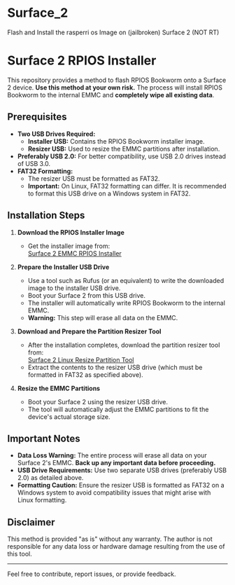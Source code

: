 # Surface_2
Flash and Install the rasperri os Image on (jailbroken) Surface 2 (NOT RT)



# Surface 2 RPIOS Installer

This repository provides a method to flash RPIOS Bookworm onto a Surface 2 device. **Use this method at your own risk.** The process will install RPIOS Bookworm to the internal EMMC and **completely wipe all existing data**.

## Prerequisites

- **Two USB Drives Required:**  
  - **Installer USB:** Contains the RPIOS Bookworm installer image.  
  - **Resizer USB:** Used to resize the EMMC partitions after installation.
- **Preferably USB 2.0:** For better compatibility, use USB 2.0 drives instead of USB 3.0.
- **FAT32 Formatting:**  
  - The resizer USB must be formatted as FAT32.
  - **Important:** On Linux, FAT32 formatting can differ. It is recommended to format this USB drive on a Windows system in FAT32.

## Installation Steps

1. **Download the RPIOS Installer Image**
   - Get the installer image from:  
     [Surface 2 EMMC RPIOS Installer](https://files.open-rt.party/Linux/Distro/rpi-bookworm-bootable-usb-winpe-installer-surface2.img.xz)
   
2. **Prepare the Installer USB Drive**
   - Use a tool such as Rufus (or an equivalent) to write the downloaded image to the installer USB drive.
   - Boot your Surface 2 from this USB drive.
   - The installer will automatically write RPIOS Bookworm to the internal EMMC.
   - **Warning:** This step will erase all data on the EMMC.

3. **Download and Prepare the Partition Resizer Tool**
   - After the installation completes, download the partition resizer tool from:  
     [Surface 2 Linux Resize Partition Tool](https://files.open-rt.party/Linux/Other/surface-2-linux-resizepart-emmc.zip)
   - Extract the contents to the resizer USB drive (which must be formatted in FAT32 as specified above).

4. **Resize the EMMC Partitions**
   - Boot your Surface 2 using the resizer USB drive.
   - The tool will automatically adjust the EMMC partitions to fit the device's actual storage size.

## Important Notes

- **Data Loss Warning:** The entire process will erase all data on your Surface 2's EMMC. **Back up any important data before proceeding.**
- **USB Drive Requirements:** Use two separate USB drives (preferably USB 2.0) as detailed above.
- **Formatting Caution:** Ensure the resizer USB is formatted as FAT32 on a Windows system to avoid compatibility issues that might arise with Linux formatting.

## Disclaimer

This method is provided "as is" without any warranty. The author is not responsible for any data loss or hardware damage resulting from the use of this tool.

---

Feel free to contribute, report issues, or provide feedback.
